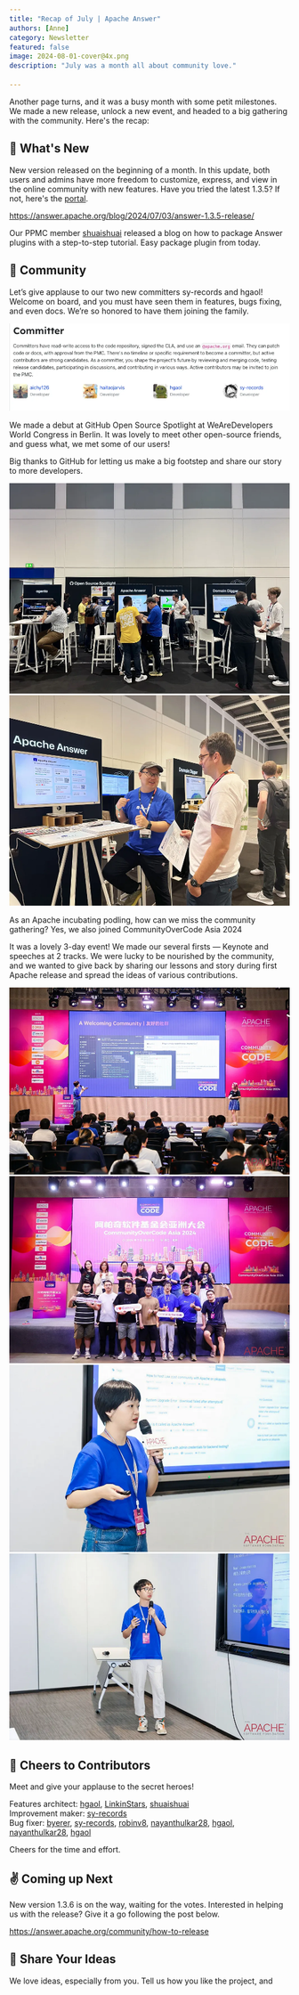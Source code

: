 ```yaml
---
title: "Recap of July | Apache Answer"
authors: [Anne]
category: Newsletter
featured: false
image: 2024-08-01-cover@4x.png
description: "July was a month all about community love."

---
```


Another page turns, and it was a busy month with some petit milestones. We made a new release, unlock a new event, and headed to a big gathering with the community.
Here's the recap:

## 🌟 What's New   
New version released on the beginning of a month. In this update, both users and admins have more freedom to customize, express, and view in the online community with new features. Have you tried the latest 1.3.5? If not, here's the [portal](https://medium.com/r/?url=https%3A%2F%2Fanswer.apache.org%2Fdownload).

https://answer.apache.org/blog/2024/07/03/answer-1.3.5-release/

Our PPMC member [shuaishuai](https://github.com/shuashuai) released a blog on how to package Answer plugins with a step-to-step tutorial. Easy package plugin from today.


## 🫶 Community     
Let’s give applause to our two new committers sy-records and hgaol! Welcome on board, and you must have seen them in features, bugs fixing, and even docs. We’re so honored to have them joining the family.

![Alt text](Committer%20Webpage.webp)

We made a debut at GitHub Open Source Spotlight at WeAreDevelopers World Congress in Berlin. It was lovely to meet other open-source friends, and guess what, we met some of our users!

Big thanks to GitHub for letting us make a big footstep and share our story to more developers.

![](OpenSource%20Spotlight%201.webp)
![](OpenSource%20Spotlight%202.webp)

As an Apache incubating podling, how can we miss the community gathering? Yes, we also joined CommunityOverCode Asia 2024

It was a lovely 3-day event! We made our several firsts — Keynote and speeches at 2 tracks. We were lucky to be nourished by the community, and we wanted to give back by sharing our lessons and story during first Apache release and spread the ideas of various contributions.

![Alt text](COC%201.webp)
 ![Alt text](COC%202.webp) 
 ![Alt text](COC3.webp) 
 ![Alt text](COC%204.webp)

## 🙌 Cheers to Contributors
Meet and give your applause to the secret heroes!

Features architect: [hgaol](https://github.com/hgaol), [LinkinStars](https://github.com/LinkinStars), [shuaishuai](https://github.com/shuashuai)\
Improvement maker: [sy-records](https://github.com/sy-records)\
Bug fixer: [byerer](https://github.com/byerer), [sy-records](https://github.com/sy-records), [robinv8](https://github.com/robinv8), [nayanthulkar28](https://github.com/nayanthulkar28), [hgaol](https://github.com/hgaol), [nayanthulkar28](https://github.com/nayanthulkar28), [hgaol](https://github.com/hgaol)

Cheers for the time and effort.

## ✌️ Coming up Next
New version 1.3.6 is on the way, waiting for the votes.
Interested in helping us with the release? Give it a go following the post below.

https://answer.apache.org/community/how-to-release

## 🤲 Share Your Ideas
We love ideas, especially from you. Tell us how you like the project, and
